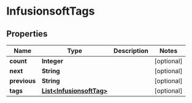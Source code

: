 
# InfusionsoftTags

## Properties
Name | Type | Description | Notes
------------ | ------------- | ------------- | -------------
**count** | **Integer** |  |  [optional]
**next** | **String** |  |  [optional]
**previous** | **String** |  |  [optional]
**tags** | [**List&lt;InfusionsoftTag&gt;**](InfusionsoftTag.md) |  |  [optional]



